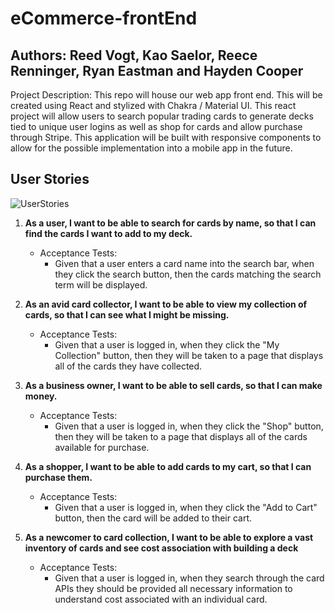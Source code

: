 # eCommerce-frontEnd

## Authors: Reed Vogt, Kao Saelor, Reece Renninger, Ryan Eastman and Hayden Cooper

Project Description:
This repo will house our web app front end.  This will be created using React and stylized with Chakra / Material UI.  This react project will allow users to search popular trading cards to generate decks tied to unique user logins as well as shop for cards and allow purchase through Stripe.  This application will be built with responsive components to allow for the possible implementation into a mobile app in the future.

## User Stories

![UserStories](https://media.giphy.com/media/v1.Y2lkPTc5MGI3NjExYmw0ZDljNzFjOGpocGtrcHd0ZjF1d3BrdjV0bjdmemFzb3doM3J2YiZlcD12MV9pbnRlcm5hbF9naWZfYnlfaWQmY3Q9Zw/a08JEaLsJSAgP7da1j/giphy.gif)

1. **As a user, I want to be able to search for cards by name, so that I can find the cards I want to add to my deck.**

    - Acceptance Tests:
        - Given that a user enters a card name into the search bar, when they click the search button, then the cards matching the search term will be displayed.
  
2. **As an avid card collector, I want to be able to view my collection of cards, so that I can see what I might be missing.**

    - Acceptance Tests:
        - Given that a user is logged in, when they click the "My Collection" button, then they will be taken to a page that displays all of the cards they have collected.

3. **As a business owner, I want to be able to sell cards, so that I can make money.**

    - Acceptance Tests:
        - Given that a user is logged in, when they click the "Shop" button, then they will be taken to a page that displays all of the cards available for purchase.

4. **As a shopper, I want to be able to add cards to my cart, so that I can purchase them.**

    - Acceptance Tests:
        - Given that a user is logged in, when they click the "Add to Cart" button, then the card will be added to their cart.
          
5. **As a newcomer to card collection, I want to be able to explore a vast inventory of cards and see cost association with building a deck**

     - Acceptance Tests:
        - Given that a user is logged in, when they search through the card APIs they should be provided all necessary information to understand cost associated with an individual card.
